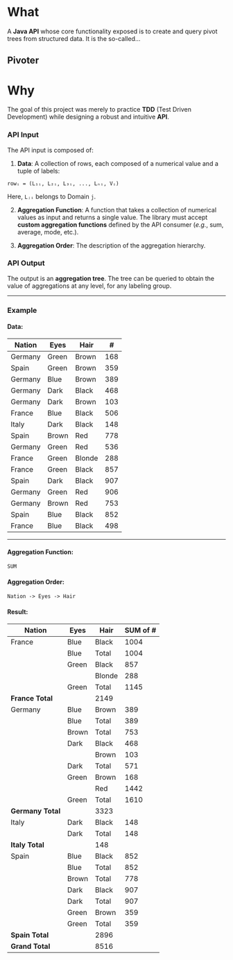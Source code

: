 # What

A **Java API** whose core functionality exposed is to create and query pivot trees from structured data.
It is the so-called...

## Pivoter

# Why
The goal of this project was merely to practice **TDD** (Test Driven Development) while designing a robust and intuitive **API**.


### API Input
The API input is composed of:
1. **Data**: A collection of rows, each composed of a numerical value and a tuple of labels:

```
rowᵢ = (L₁ᵢ, L₂ᵢ, L₃ᵢ, ..., Lₙᵢ, Vᵢ)
```

Here, `Lⱼᵢ` belongs to Domain `j`.

2. **Aggregation Function**: A function that takes a collection of numerical values as input and returns a single value. The library must accept **custom aggregation functions** defined by the API consumer (*e.g.*, sum, average, mode, etc.).


3. **Aggregation Order**: The description of the aggregation hierarchy.

### API Output
The output is an **aggregation tree**. 
The tree can be queried to obtain the value of aggregations at any level, for any labeling group.

---

### Example

#### Data:
| Nation  | Eyes  | Hair   | #   |
|---------|-------|--------|-----|
| Germany | Green | Brown  | 168 |
| Spain   | Green | Brown  | 359 |
| Germany | Blue  | Brown  | 389 |
| Germany | Dark  | Black  | 468 |
| Germany | Dark  | Brown  | 103 |
| France  | Blue  | Black  | 506 |
| Italy   | Dark  | Black  | 148 |
| Spain   | Brown | Red    | 778 |
| Germany | Green | Red    | 536 |
| France  | Green | Blonde | 288 |
| France  | Green | Black  | 857 |
| Spain   | Dark  | Black  | 907 |
| Germany | Green | Red    | 906 |
| Germany | Brown | Red    | 753 |
| Spain   | Blue  | Black  | 852 |
| France  | Blue  | Black  | 498 |

---

#### Aggregation Function:
`SUM`

#### Aggregation Order:
`Nation -> Eyes -> Hair`

#### Result:
| Nation  | Eyes  | Hair   | SUM of # |
|---------|-------|--------|----------|
| France  | Blue  | Black  | 1004     |
|         | Blue  | Total  | 1004     |
|         | Green | Black  | 857      |
|         |       | Blonde | 288      |
|         | Green | Total  | 1145     |
| **France Total**         |          | 2149     |
| Germany | Blue  | Brown  | 389      |
|         | Blue  | Total  | 389      |
|         | Brown | Total  | 753      |
|         | Dark  | Black  | 468      |
|         |       | Brown  | 103      |
|         | Dark  | Total  | 571      |
|         | Green | Brown  | 168      |
|         |       | Red    | 1442     |
|         | Green | Total  | 1610     |
| **Germany Total**        |          | 3323     |
| Italy   | Dark  | Black  | 148      |
|         | Dark  | Total  | 148      |
| **Italy Total**          |          | 148      |
| Spain   | Blue  | Black  | 852      |
|         | Blue  | Total  | 852      |
|         | Brown | Total  | 778      |
|         | Dark  | Black  | 907      |
|         | Dark  | Total  | 907      |
|         | Green | Brown  | 359      |
|         | Green | Total  | 359      |
| **Spain Total**          |          | 2896     |
| **Grand Total**          |          | 8516     |